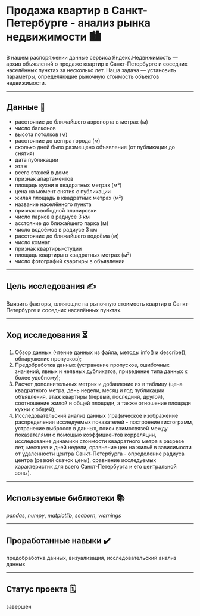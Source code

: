 # Продажа квартир в Санкт-Петербурге - анализ рынка недвижимости 🏙
В нашем распоряжении данные сервиса Яндекс.Недвижимость — архив объявлений о продаже квартир в Санкт-Петербурге и соседних населённых пунктах за несколько лет. Наша задача — установить параметры, определяющие рыночную стоимость объектов недвижимости. 
___
## Данные 📝
- расстояние до ближайшего аэропорта в метрах (м)
- число балконов
- высота потолков (м)
- расстояние до центра города (м)
- сколько дней было размещено объявление (от публикации до снятия)
- дата публикации
- этаж
- всего этажей в доме
- признак апартаментов
- площадь кухни в квадратных метрах (м²)
- цена на момент снятия с публикации
- жилая площадь в квадратных метрах (м²)
- название населённого пункта
- признак свободной планировки
- число парков в радиусе 3 км
- асстояние до ближайшего парка (м)
- число водоёмов в радиусе 3 км
- расстояние до ближайшего водоёма (м)
- число комнат
- признак квартиры-студии
- площадь квартиры в квадратных метрах (м²)
- число фотографий квартиры в объявлении
___

## Цель исследования ✍️
Выявить факторы, влияющие на рыночную стоимость квартир в Санкт-Петербурге и соседних населённых пунктах.
___
## Ход исследования ⏳
1) Обзор данных (чтение данных из файла, методы info() и describe(), обнаружение пропусков);
2) Предобработка данных (устранение пропусков, ошибочных значений, явных и неявных дубликатов, приведение типа данных к более удобному);
3) Расчет дополнительных метрик и добавление их в таблицу (цена квадратного метра, день недели, месяц и год публикации объявления, этаж квартиры (первый, последний, другой), соотношение жилой и общей площади, а также отношение площади кухни к общей);
4) Исследовательский анализ данных (графическое изображение распределения исследуемых показателей - построение гистограмм, устранение выбросов в данных, поиск взимосвязей между показателями с помощью коэффициентов корреляции, исследование динамики стоимости квадратного метра в разрезе лет, месяцев и дней недели, сравнение цен на жильё в зависимости от удаленности центра Санкт-Петербурга - определение радиуса центра (резкий скачок цены), сравнение исследуемых характеристик для всего Санкт-Петербурга и его центральной зоны).
___
## Используемые библиотеки 📚
*pandas*, *numpy*, *matplotlib*, *seaborn*, *warnings*
___
## Проработанные навыки ✔️
предобработка данных, визуализация, исследовательский анализ данных
___
## Статус проекта 🗓
завершён
